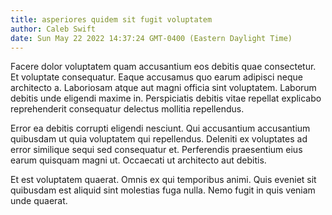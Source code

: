 ```yaml
---
title: asperiores quidem sit fugit voluptatem
author: Caleb Swift
date: Sun May 22 2022 14:37:24 GMT-0400 (Eastern Daylight Time)
---
```

Facere dolor voluptatem quam accusantium eos debitis quae consectetur. Et voluptate consequatur. Eaque accusamus quo earum adipisci neque architecto a. Laboriosam atque aut magni officia sint voluptatem. Laborum debitis unde eligendi maxime in. Perspiciatis debitis vitae repellat explicabo reprehenderit consequatur delectus mollitia repellendus.

 Error ea debitis corrupti eligendi nesciunt. Qui accusantium accusantium quibusdam ut quia voluptatem qui repellendus. Deleniti ex voluptates ad error similique sequi sed consequatur et. Perferendis praesentium eius earum quisquam magni ut. Occaecati ut architecto aut debitis.

 Et est voluptatem quaerat. Omnis ex qui temporibus animi. Quis eveniet sit quibusdam est aliquid sint molestias fuga nulla. Nemo fugit in quis veniam unde quaerat.